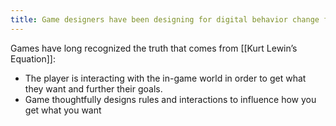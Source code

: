 ```yaml
---
title: Game designers have been designing for digital behavior change for longer than just about anyone
---
```

Games have long recognized the truth that comes from [[Kurt Lewin’s Equation]]:

* The player is interacting with the in-game world in order to get what they want and further their goals. 
* Game thoughtfully designs rules and interactions to influence how you get what you want
